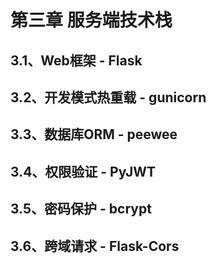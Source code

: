 # 第三章 服务端技术栈

## 3.1、Web框架 - Flask
## 3.2、开发模式热重载 - gunicorn
## 3.3、数据库ORM - peewee
## 3.4、权限验证 - PyJWT
## 3.5、密码保护 - bcrypt
## 3.6、跨域请求 - Flask-Cors